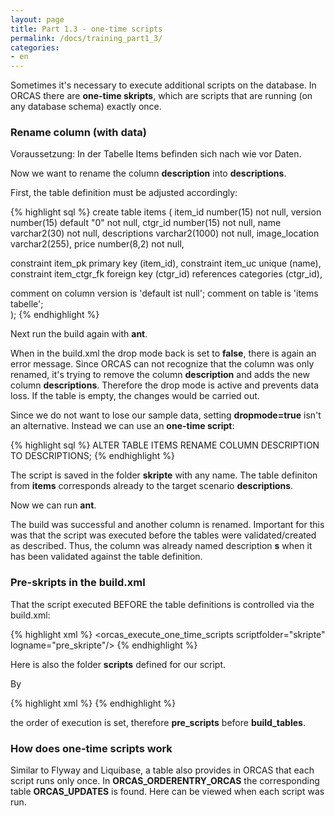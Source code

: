```yaml
---
layout: page
title: Part 1.3 - one-time scripts
permalink: /docs/training_part1_3/
categories: 
- en
---
```


Sometimes it's necessary to execute additional scripts on the database. In ORCAS there are **one-time skripts**, which are scripts that are running (on any database schema) exactly once.


### Rename column (with data)

Voraussetzung:
In der Tabelle Items befinden sich nach wie vor Daten.


Now we want to rename the column **description** into **descriptions**.

First, the table definition must be adjusted accordingly:


{% highlight sql %}
create table items
(
  item_id         number(15)                    not null,
  version         number(15)      default "0"   not null,
  ctgr_id         number(15)                    not null,
  name            varchar2(30)                  not null,
  descriptions    varchar2(1000)                not null,
  image_location  varchar2(255),
  price           number(8,2)                   not null,

  constraint item_pk primary key (item_id),
  constraint item_uc unique (name),
  constraint item_ctgr_fk foreign key (ctgr_id) references categories (ctgr_id),

  comment on column version is 'default ist null';
  comment on table is 'items tabelle';  
);
{% endhighlight %}

Next run the build again with **ant**.

When in the build.xml the drop mode back is set to **false**, there is again an error message. Since ORCAS can not recognize that the column was only renamed, it's trying to remove the column **description** and adds the new column **descriptions**. Therefore the drop mode is active and prevents data loss. If the table is empty, the changes would be carried out.

Since we do not want to lose our sample data, setting **dropmode=true** isn't an alternative. Instead we can use an **one-time script**:

{% highlight sql %}
ALTER TABLE ITEMS RENAME COLUMN DESCRIPTION TO DESCRIPTIONS;
{% endhighlight %}

The script is saved in the folder **skripte** with any name. 
The table definiton from **items** corresponds already to the target scenario **descriptions**.

Now we can run **ant**. 

The build was successful and another column is renamed.
Important for this was that the script was executed before the tables were validated/created as described. Thus, the column was already named description **s** when it has been validated against the table definition.

### Pre-skripts in the build.xml

That the script executed BEFORE the table definitions is controlled via the build.xml:

{% highlight xml %}
<target name="pre_scripts" depends="show_location,orcas_initialize">
  <orcas_execute_one_time_scripts scriptfolder="skripte" logname="pre_skripte"/>
</target>
{% endhighlight %}

Here is also the folder **scripts** defined for our script.

By

{% highlight xml %}
<target name="build_all" depends="show_location,pre_scripts,build_tables">
</target>
{% endhighlight %}

the order of execution is set, therefore **pre_scripts** before **build_tables**.

### How does one-time scripts work

Similar to Flyway and Liquibase, a table also provides in ORCAS that each script runs only once. In **ORCAS_ORDERENTRY_ORCAS** the corresponding table **ORCAS_UPDATES** is found.
Here can be viewed when each script was run.